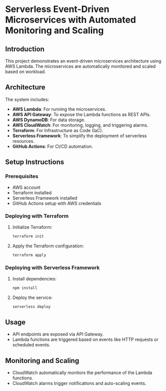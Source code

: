 # Serverless Event-Driven Microservices with Automated Monitoring and Scaling

## Introduction

This project demonstrates an event-driven microservices architecture using AWS Lambda. The microservices are automatically monitored and scaled based on workload.

## Architecture

The system includes:
- **AWS Lambda**: For running the microservices.
- **AWS API Gateway**: To expose the Lambda functions as REST APIs.
- **AWS DynamoDB**: For data storage.
- **AWS CloudWatch**: For monitoring, logging, and triggering alarms.
- **Terraform**: For Infrastructure as Code (IaC).
- **Serverless Framework**: To simplify the deployment of serverless resources.
- **GitHub Actions**: For CI/CD automation.

## Setup Instructions

### Prerequisites

- AWS account
- Terraform installed
- Serverless Framework installed
- GitHub Actions setup with AWS credentials

### Deploying with Terraform

1. Initialize Terraform:
    ```bash
    terraform init
    ```

2. Apply the Terraform configuration:
    ```bash
    terraform apply
    ```

### Deploying with Serverless Framework

1. Install dependencies:
    ```bash
    npm install
    ```

2. Deploy the service:
    ```bash
    serverless deploy
    ```

## Usage

- API endpoints are exposed via API Gateway.
- Lambda functions are triggered based on events like HTTP requests or scheduled events.

## Monitoring and Scaling

- CloudWatch automatically monitors the performance of the Lambda functions.
- CloudWatch alarms trigger notifications and auto-scaling events.
